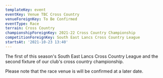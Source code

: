 ```yaml
---
templateKey: event
eventKey: Venue TBC Cross Country
venueForeignKey: To Be Confirmed
eventType: Race
terrain: Cross Country
championshipForeignKey: 2021-22 Cross Country Championship
competitionForeignKey: South East Lancs Cross Country League
startsAt: '2021-10-23 13:40'
---
```

The first of this season's South East Lancs Cross Country League and
the second fixture of our club's cross country championship. 

Please note that the race venue is will be confirmed at a later date.
